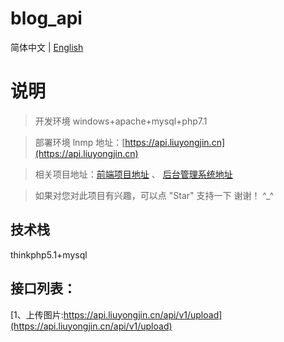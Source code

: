 # blog_api

简体中文 | [English](./README-en-US.md)

# 说明

>  开发环境 windows+apache+mysql+php7.1

>  部署环境 lnmp 地址：[https://api.liuyongjin.cn](https://api.liuyongjin.cn)

>  相关项目地址：[前端项目地址](https://github.com/liuyongjin/ng-blog)  、 [后台管理系统地址](https://github.com/liuyongjin/blog-admin-pro)

>  如果对您对此项目有兴趣，可以点 "Star" 支持一下 谢谢！ ^_^

## 技术栈

thinkphp5.1+mysql

## 接口列表：

[1、上传图片:https://api.liuyongjin.cn/api/v1/upload](https://api.liuyongjin.cn/api/v1/upload)<br/>

